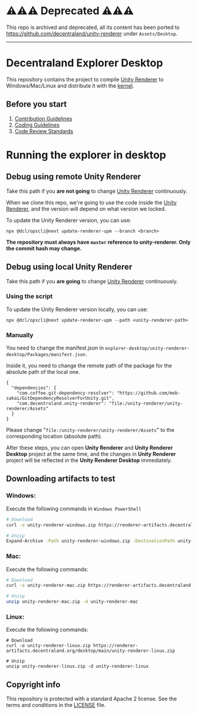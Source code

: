 # ⚠️⚠️⚠️ Deprecated ⚠️⚠️⚠️️

This repo is archived and deprecated, all its content has been ported to https://github.com/decentraland/unity-renderer under `Assets/Desktop`.

---

# Decentraland Explorer Desktop

This repository contains the project to compile [Unity Renderer](https://github.com/decentraland/unity-renderer) to Windows/Mac/Linux and distribute it with the [kernel](https://github.com/decentraland/kernel).

## Before you start

1. [Contribution Guidelines](https://github.com/decentraland/unity-renderer/.github/CONTRIBUTING.md)
2. [Coding Guidelines](https://github.com/decentraland/unity-renderer/docs/style-guidelines.md)
3. [Code Review Standards](https://github.com/decentraland/unity-renderer/docs/code-review-standards.md)

# Running the explorer in desktop

## Debug using remote Unity Renderer

Take this path if you **are not going** to change [Unity Renderer](https://github.com/decentraland/unity-renderer) continuously.

When we clone this repo, we're going to use the code inside the [Unity Renderer](https://github.com/decentraland/unity-renderer), and the version will depend on what version we locked.

To update the Unity Renderer version, you can use:

```
npx @dcl/opscli@next update-renderer-upm --branch <branch>
```

**The repository must always have `master` reference to unity-renderer. Only the commit hash may change.**

## Debug using local Unity Renderer

Take this path if you **are going** to change [Unity Renderer](https://github.com/decentraland/unity-renderer) continuously.
### Using the script

To update the Unity Renderer version locally, you can use:

```
npx @dcl/opscli@next update-renderer-upm --path <unity-renderer-path>
```
### Manually

You need to change the manifest.json in `explorer-desktop/unity-renderer-desktop/Packages/manifest.json`.

Inside it, you need to change the remote path of the package for the absolute path of the local one.

```
{
  "dependencies": {
    "com.coffee.git-dependency-resolver": "https://github.com/mob-sakai/GitDependencyResolverForUnity.git",
    "com.decentraland.unity-renderer": "file:/unity-renderer/unity-renderer/Assets"
  }
}
```

Please change "`file:/unity-renderer/unity-renderer/Assets`" to the corresponding location (absolute path).

After these steps, you can open **Unity Renderer** and **Unity Renderer Desktop** project at the same time, and the changes in **Unity Renderer** project will be reflected in the **Unity Renderer Desktop** immediately.

## Downloading artifacts to test

### Windows:
Execute the following commands in `Windows PowerShell`
```bash
# Download
curl -o unity-renderer-windows.zip https://renderer-artifacts.decentraland.org/desktop/main/unity-renderer-windows.zip

# Unzip
Expand-Archive -Path unity-renderer-windows.zip -DestinationPath unity-renderer-windows -Force
```
### Mac:
Execute the following commands:
```bash
# Download
curl -o unity-renderer-mac.zip https://renderer-artifacts.decentraland.org/desktop/main/unity-renderer-mac.zip

# Unzip
unzip unity-renderer-mac.zip -d unity-renderer-mac
```
### Linux: 
Execute the following commands:
```
# Download
curl -o unity-renderer-linux.zip https://renderer-artifacts.decentraland.org/desktop/main/unity-renderer-linux.zip

# Unzip
unzip unity-renderer-linux.zip -d unity-renderer-linux
```

## Copyright info

This repository is protected with a standard Apache 2 license. See the terms and conditions in the [LICENSE](LICENSE) file.
